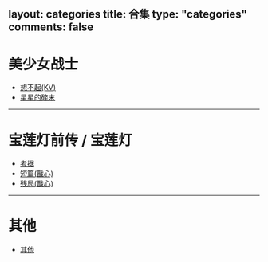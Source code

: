 layout: categories
title: 合集
type: "categories"
comments: false
---

# 美少女战士
<!-- - [相拥过(KV)](/categories/相拥过/) -->
- [想不起(KV)](/categories/想不起/)
- [星星的碎末](/categories/星星的碎末/)
<!-- - [黄金物语](/categories/黄金物语/) -->
<!-- - [神知道的麻布十番](/categories/神知道的麻布十番/)  -->

---
# 宝莲灯前传 / 宝莲灯
- [考据](/categories/考据/)
- [短篇(戬心)](/categories/戬心短篇/)
- [残局(戬心)](/categories/残局/)
<!-- - [返祖(戬心)](/categories/返祖/)  -->

---
# 其他
- [其他](/categories/其他/)